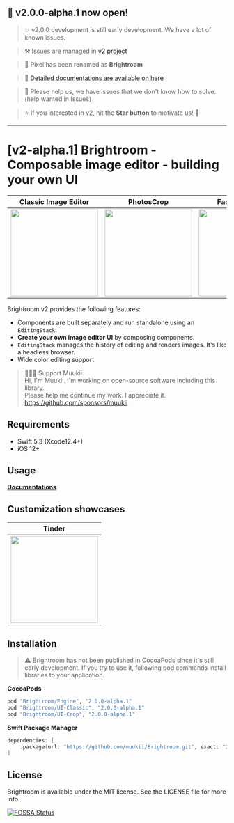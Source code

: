 ## 🎉 v2.0.0-alpha.1 now open!

> 💥 v2.0.0 development is still early development. We have a lot of known issues.

> ⚒ Issues are managed in [v2 project](https://github.com/muukii/Brightroom/projects/2)

> 📌 Pixel has been renamed as **Brightroom**

> 📖 [Detailed documentations are available on here](https://www.notion.so/muukii/Brightroom-d4c59b37610a49de8a14131d24cd6162)

> 🎈 Please help us, we have issues that we don't know how to solve. (help wanted in Issues)

> ⭐️ If you interested in v2, hit the **Star button** to motivate us! 🤠

---

# \[v2-alpha.1\] Brightroom - Composable image editor - building your own UI

| Classic Image Editor | PhotosCrop | Face detection |
| --- | --- | --- | 
| <img width=200px src="https://user-images.githubusercontent.com/1888355/112865486-c9154880-90f3-11eb-89eb-bc55f924f517.gif" /> | <img width=200px src=https://user-images.githubusercontent.com/1888355/112720381-4ea4c700-8f41-11eb-8ec3-2446518ded1b.gif /> | <img width=200px src=https://user-images.githubusercontent.com/1888355/112720303-cde5cb00-8f40-11eb-941f-c134368b87c5.gif /> |

Brightroom v2 provides the following features:
- Components are built separately and run standalone using an `EditingStack`.
- **Create your own image editor UI** by composing components.
- `EditingStack` manages the history of editing and renders images. It's like a headless browser.
- Wide color editing support

> 🤵🏻‍♂️ Support Muukii.  
> Hi, I'm Muukii. I'm working on open-source software including this library.  
> Please help me continue my work. I appreciate it.  
> https://github.com/sponsors/muukii

## Requirements

* Swift 5.3 (Xcode12.4+)
* iOS 12+

## Usage

<b><a href="https://www.notion.so/muukii/Brightroom-d4c59b37610a49de8a14131d24cd6162">Documentations</a></b>

## Customization showcases

| Tinder | 
| --- |
| <img width=200px src="https://user-images.githubusercontent.com/1888355/112861131-7cc80980-90ef-11eb-9d43-8c706abeb9d5.png" /> | 


## Installation

> ⚠️ Brightroom has not been published in CocoaPods since it's still early development.
> If you try to use it, following pod commands install libraries to your application.

**CocoaPods**

```ruby
pod "Brightroom/Engine", "2.0.0-alpha.1"
pod "Brightroom/UI-Classic", "2.0.0-alpha.1"
pod "Brightroom/UI-Crop", "2.0.0-alpha.1"
```

**Swift Package Manager**

```swift
dependencies: [
    .package(url: "https://github.com/muukii/Brightroom.git", exact: "2.0.0-alpha.1")
]
```

## License

Brightroom is available under the MIT license. See the LICENSE file for more info.

[![FOSSA Status](https://app.fossa.io/api/projects/git%2Bgithub.com%2Fmuukii%2FPixel.svg?type=large)](https://app.fossa.io/projects/git%2Bgithub.com%2Fmuukii%2FPixel?ref=badge_large)
